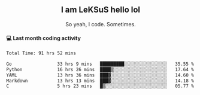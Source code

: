 <h2 align="center">I am LeKSuS hello lol</h2>
<p align="center">So yeah, I code. Sometimes.</p>

#### :computer: Last month coding activity
<!--START_SECTION:waka-->

```txt
Total Time: 91 hrs 52 mins

Go                 33 hrs 9 mins   █████████░░░░░░░░░░░░░░░░   35.55 %
Python             16 hrs 26 mins  ████▒░░░░░░░░░░░░░░░░░░░░   17.64 %
YAML               13 hrs 36 mins  ███▓░░░░░░░░░░░░░░░░░░░░░   14.60 %
Markdown           13 hrs 13 mins  ███▓░░░░░░░░░░░░░░░░░░░░░   14.18 %
C                  5 hrs 23 mins   █▒░░░░░░░░░░░░░░░░░░░░░░░   05.77 %
```

<!--END_SECTION:waka-->
